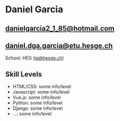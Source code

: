 # Daniel Garcia

## danielgarcia2_1_85@hotmail.com
## daniel.dga.garcia@etu.hesge.ch

School: HEG (ig@hesge.ch)

## Skill Levels
- HTML/CSS: some info/level
- Javascript: some info/level
- Vue.js: some info/level
- Python: some info/level
- Django: some info/level
- ...: some info/level
